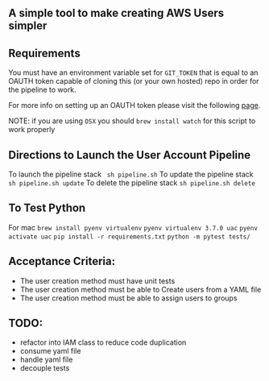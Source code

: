 ## A simple tool to make creating AWS Users simpler

## Requirements
You must have an environment variable set for `GIT_TOKEN` that is equal to an OAUTH token capable of cloning this (or your own hosted) repo in order for the pipeline to work. 

For more info on setting up an OAUTH token please visit the following [page](https://help.github.com/articles/creating-a-personal-access-token-for-the-command-line/).

NOTE: if you are using `OSX` you should `brew install watch` for this script to work properly


## Directions to Launch the User Account Pipeline
To launch the pipeline stack
` sh pipeline.sh`
To update the pipeline stack
`sh pipeline.sh update`
To delete the pipeline stack
`sh pipeline.sh delete`


## To Test Python
For mac
`brew install pyenv virtualenv`
`pyenv virtualenv 3.7.0 uac`
`pyenv activate uac`
`pip install -r requirements.txt`
`python -m pytest tests/`



## Acceptance Criteria:
- The user creation method must have unit tests
- The user creation method must be able to Create users from a YAML file
- The user creation method must be able to assign users to groups

## TODO:
- refactor into IAM class to reduce code duplication
- consume yaml file
- handle yaml file
- decouple tests